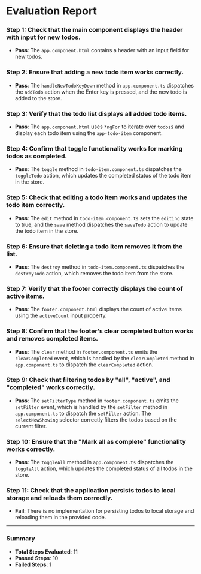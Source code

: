 # Evaluation Report

### Step 1: Check that the main component displays the header with input for new todos.
- **Pass**: The `app.component.html` contains a header with an input field for new todos.

### Step 2: Ensure that adding a new todo item works correctly.
- **Pass**: The `handleNewTodoKeyDown` method in `app.component.ts` dispatches the `addTodo` action when the Enter key is pressed, and the new todo is added to the store.

### Step 3: Verify that the todo list displays all added todo items.
- **Pass**: The `app.component.html` uses `*ngFor` to iterate over `todos$` and display each todo item using the `app-todo-item` component.

### Step 4: Confirm that toggle functionality works for marking todos as completed.
- **Pass**: The `toggle` method in `todo-item.component.ts` dispatches the `toggleTodo` action, which updates the completed status of the todo item in the store.

### Step 5: Check that editing a todo item works and updates the todo item correctly.
- **Pass**: The `edit` method in `todo-item.component.ts` sets the `editing` state to true, and the `save` method dispatches the `saveTodo` action to update the todo item in the store.

### Step 6: Ensure that deleting a todo item removes it from the list.
- **Pass**: The `destroy` method in `todo-item.component.ts` dispatches the `destroyTodo` action, which removes the todo item from the store.

### Step 7: Verify that the footer correctly displays the count of active items.
- **Pass**: The `footer.component.html` displays the count of active items using the `activeCount` input property.

### Step 8: Confirm that the footer's clear completed button works and removes completed items.
- **Pass**: The `clear` method in `footer.component.ts` emits the `clearCompleted` event, which is handled by the `clearCompleted` method in `app.component.ts` to dispatch the `clearCompleted` action.

### Step 9: Check that filtering todos by "all", "active", and "completed" works correctly.
- **Pass**: The `setFilterType` method in `footer.component.ts` emits the `setFilter` event, which is handled by the `setFilter` method in `app.component.ts` to dispatch the `setFilter` action. The `selectNowShowing` selector correctly filters the todos based on the current filter.

### Step 10: Ensure that the "Mark all as complete" functionality works correctly.
- **Pass**: The `toggleAll` method in `app.component.ts` dispatches the `toggleAll` action, which updates the completed status of all todos in the store.

### Step 11: Check that the application persists todos to local storage and reloads them correctly.
- **Fail**: There is no implementation for persisting todos to local storage and reloading them in the provided code.

---

### Summary
- **Total Steps Evaluated**: 11
- **Passed Steps**: 10
- **Failed Steps**: 1